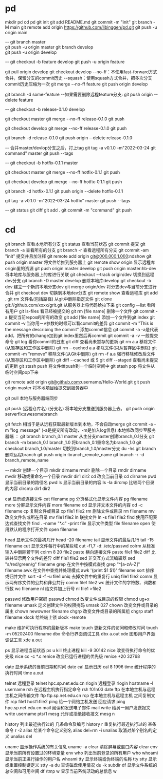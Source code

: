 # pd
mkdir pd
cd pd
git init
git add README.md
git commit -m "init"
git branch -M main
git remote add origin https://github.com/libinggen/pd.git
git push -u origin main


-- 
git branch master  
git push -u origin master
git branch develop  
git push -u origin develop


-- 
git checkout -b feature develop
git push -u origin feature

git pull origin develop
git checkout develop 
--no-ff：不使用fast-forward方式合并，保留分支的commit历史
--squash：使用squash方式合并，把多次分支commit历史压缩为一次
git merge --no-ff feature
git push origin develop

git branch -d some-feature
--如果需要删除远程feature分支:
git push origin --delete feature


-- 
git checkout -b release-0.1.0 develop

git checkout master
git merge --no-ff release-0.1.0
git push

git checkout develop
git merge --no-ff release-0.1.0
git push

git branch -d release-0.1.0
git push origin --delete release-0.1.0   

-- 合并master/devlop分支之后，打上tag 
git tag -a v0.1.0 -m"2022-03-24 git command" master
git push --tags


-- 
git checkout -b hotfix-0.1.1 master

git checkout master
git merge --no-ff hotfix-0.1.1
git push

git checkout develop
git merge --no-ff hotfix-0.1.1
git push

git branch -d hotfix-0.1.1
git push origin --delete  hotfix-0.1.1 

git tag -a v0.1.0 -m"2022-03-24 hotfix" master
git push --tags


-- 
git status
git diff
git add .
git commit -m "command"
git push


# cd

git branch 查看本地所有分支
git status 查看当前状态 
git commit 提交 
git branch -a 查看所有的分支
git branch -r 查看远程所有分支
git commit -am "init" 提交并且加注释 
git remote add origin git@000.000.1.000:ndshow
git push origin master 将文件给推到服务器上 
git remote show origin 显示远程库origin里的资源 
git push origin master:develop
git push origin master:hb-dev 将本地库与服务器上的库进行关联 
git checkout --track origin/dev 切换到远程dev分支
git branch -D master develop 删除本地库develop
git checkout -b dev 建立一个新的本地分支dev
git merge origin/dev 将分支dev与当前分支进行合并
git checkout dev 切换到本地dev分支
git remote show 查看远程库
git add .
git rm 文件名(包括路径) 从git中删除指定文件
git clone git://github.com/xxxx/grit.git 从服务器上将代码给拉下来
git config --list 看所有用户
git ls-files 看已经被提交的
git rm [file name] 删除一个文件
git commit -a 提交当前repos的所有的改变
git add [file name] 添加一个文件到git index
git commit -v 当你用－v参数的时候可以看commit的差异
git commit -m "This is the message describing the commit" 添加commit信息
git commit -a -a是代表add，把所有的change加到git index里然后再commit
git commit -a -v 一般提交命令
git log 看你commit的日志
git diff 查看尚未暂存的更新
git rm a.a 移除文件(从暂存区和工作区中删除)
git rm --cached a.a 移除文件(只从暂存区中删除)
git commit -m "remove" 移除文件(从Git中删除)
git rm -f a.a 强行移除修改后文件(从暂存区和工作区中删除)
git diff --cached 或 $ git diff --staged 查看尚未提交的更新
git stash push 将文件给push到一个临时空间中
git stash pop 将文件从临时空间pop下来

git remote add origin git@github.com:username/Hello-World.git
git push origin master 将本地项目给提交到服务器中

git pull 本地与服务器端同步

git push (远程仓库名) (分支名) 将本地分支推送到服务器上去。
git push origin serverfix:awesomebranch

git fetch 相当于是从远程获取最新版本到本地，不会自动merge
git commit -a -m "log_message" (-a是提交所有改动，-m是加入log信息) 本地修改同步至服务器端 ：
git branch branch_0.1 master 从主分支master创建branch_0.1分支
git branch -m branch_0.1 branch_1.0 将branch_0.1重命名为branch_1.0
git checkout branch_1.0/master 切换到branch_1.0/master分支
du -hs
git branch 删除远程branch
git push origin :branch_remote_name
git branch -r -d branch_remote_name


-- 
mkdir    创建一个目录    mkdir dirname
rmdir    删除一个目录    rmdir dirname
mvdir    移动或重命名一个目录    mvdir dir1 dir2
cd    改变当前目录    cd dirname
pwd    显示当前目录的路径名    pwd
ls    显示当前目录的内容    ls -la
dircmp    比较两个目录的内容    dircmp dir1 dir2

cat    显示或连接文件    cat filename
pg    分页格式化显示文件内容    pg filename
more    分屏显示文件内容    more filename
od    显示非文本文件的内容    od -c filename
cp    复制文件或目录    cp file1 file2
rm    删除文件或目录    rm filename
mv    改变文件名或所在目录    mv file1 file2
ln    联接文件    ln -s file1 file2
find    使用匹配表达式查找文件    find . -name "*.c" -print
file    显示文件类型    file filename
open    使用默认的程序打开文件    open filename

head    显示文件的最初几行    head -20 filename
tail    显示文件的最后几行    tail -15 filename
cut    显示文件每行中的某些域    cut -f1,7 -d: /etc/passwd
colrm    从标准输入中删除若干列    colrm 8 20 file2
paste    横向连接文件    paste file1 file2
diff    比较并显示两个文件的差异    diff file1 file2
sed    非交互方式流编辑器    sed "s/red/green/g" filename
grep    在文件中按模式查找    grep "^[a-zA-Z]" filename
awk    在文件中查找并处理模式    awk '{print $1 $1}' filename
sort    排序或归并文件    sort -d -f -u file1
uniq    去掉文件中的重复行    uniq file1 file2
comm    显示两有序文件的公共和非公共行    comm file1 file2
wc    统计文件的字符数、词数和行数    wc filename
nl    给文件加上行号    nl file1 >file2

passwd    修改用户密码    passwd
chmod    改变文件或目录的权限    chmod ug+x filename
umask    定义创建文件的权限掩码    umask 027
chown    改变文件或目录的属主    chown newowner filename
chgrp    改变文件或目录的所属组    chgrp staff filename
xlock    给终端上锁    xlock -remote

make    维护可执行程序的最新版本    make
touch    更新文件的访问和修改时间    touch -m 05202400 filename
dbx    命令行界面调试工具    dbx a.out
xde    图形用户界面调试工具    xde a.out

ps    显示进程当前状态    ps u
kill    终止进程    kill -9 30142
nice    改变待执行命令的优先级    nice cc -c *.c
renice    改变已运行进程的优先级    renice +20 32768

date    显示系统的当前日期和时间    date
cal    显示日历    cal 8 1996
time    统计程序的执行时间    time a.out

telnet    远程登录    telnet hpc.sp.net.edu.cn
rlogin    远程登录    rlogin hostname -l username
rsh    在远程主机执行指定命令    rsh f01n03 date
ftp    在本地主机与远程主机之间传输文件    ftp ftp.sp.net.edu.cn
rcp    在本地主机与远程主机 之间复制文件    rcp file1 host1:file2
ping    给一个网络主机发送 回应请求    ping hpc.sp.net.edu.cn
mail    阅读和发送电子邮件    mail
write    给另一用户发送报文    write username pts/1
mesg    允许或拒绝接收报文    mesg n

history    列出最近执行过的 几条命令及编号    history
r    重复执行最近执行过的 某条命令    r -2
alias    给某个命令定义别名    alias del=rm -i
unalias    取消对某个别名的定义    unalias del

uname    显示操作系统的有关信息    uname -a
clear    清除屏幕或窗口内容    clear
env    显示当前所有设置过的环境变量    env
who    列出当前登录的所有用户    who
whoami    显示当前正进行操作的用户名    whoami
tty    显示终端或伪终端的名称    tty
stty    显示或重置控制键定义    stty -a
du    查询磁盘使用情况    du -k subdir
df    显示文件系统的总空间和可用空间    df /tmp
w    显示当前系统活动的总信息    w
